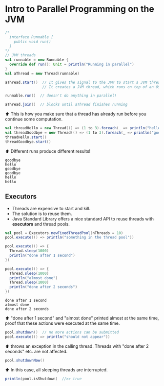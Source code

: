 # Intro to Parallel Programming on the JVM

```scala
/*
  interface Runnable {
    public void run()
  }
*/
// JVM threads
val runnable = new Runnable {
  override def run(): Unit = println("Running in parallel")
}
val aThread = new Thread(runnable)

aThread.start()  // It gives the signal to the JVM to start a JVM thread.
                 // It creates a JVM thread, which runs on top of an OS thread

runnable.run()  // doesn't do anything in parallel!
```
```scala
aThread.join()  // blocks until aThread finishes running
```
⬆️ This is how you make sure that a thread has already run before you continue some computation.
```scala
val threadHello = new Thread(() => (1 to 3).foreach(_ => println("hello")))
val threadGoodbye = new Thread(() => (1 to 3).foreach(_ => println("goodbye")))
threadHello.start()
threadGoodbye.start()
```
⬆️ Different runs produce different results!
```text
goodbye
hello
goodbye
goodbye
hello
hello
```
## Executors
- Threads are expensive to start and kill.
- The solution is to reuse them.
- Java Standard Library offers a nice standard API to reuse threads with __executors__ and thread pools.
```scala
val pool = Executors.newFixedThreadPool(nThreads = 10)
pool.execute(() => println("something in the thread pool"))

pool.execute(() => {
  Thread.sleep(1000)
  println("done after 1 second")
})

pool.execute(() => {
  Thread.sleep(1000)
  println("almost done")
  Thread.sleep(1000)
  println("done after 2 seconds")
})
```
```text
done after 1 second
almost done
done after 2 seconds
```
⬆️ "done after 1 second" and "almost done" printed almost at the same time, proof that these actions were executed at the same time.
```scala
pool.shutdown()  // no more actions can be submitted
pool.execute(() => println("should not appear"))
```
⬆️ throws an exception in the calling thread. Threads with "done after 2 seconds" etc. are not affected.
```scala
pool.shutdownNow()
```
⬆️ In this case, all sleeping threads are interrupted.
```scala
println(pool.isShutdown)  //>> true
```

